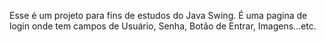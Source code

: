 Esse é um projeto para fins de estudos do Java Swing. É uma pagina de login onde tem campos de Usuário, Senha, Botão de Entrar, Imagens...etc. 